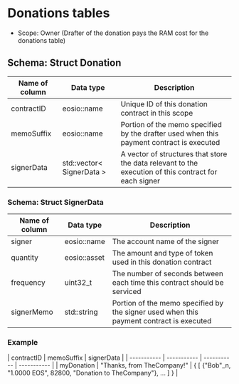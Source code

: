 # Donations tables
* Scope: Owner (Drafter of the donation pays the RAM cost for the donations table)


## Schema: Struct Donation
| Name of column | Data type | Description |
| ----------- | ----------- | ----------- |
| contractID | eosio::name | Unique ID of this donation contract in this scope |
| memoSuffix | eosio::name | Portion of the memo specified by the drafter used when this payment contract is executed |
| signerData | std::vector< SignerData > | A vector of structures that store the data relevant to the execution of this contract for each signer |

### Schema: Struct SignerData
| Name of column | Data type | Description |
| ----------- | ----------- | ----------- |
| signer | eosio::name | The account name of the signer |
| quantity | eosio::asset | The amount and type of token used in this donation contract |
| frequency | uint32_t | The number of seconds between each time this contract should be serviced |
| signerMemo | std::string | Portion of the memo specified by the signer used when this payment contract is executed |

### Example

| contractID  | memoSuffix | signerData |
| -----------  | ----------- | ----------- | ----------- |
| myDonation  | "Thanks, from TheCompany!"  | { [ {"Bob"_n, "1.0000 EOS", 82800, "Donation to TheCompany"}, ... ] } |

